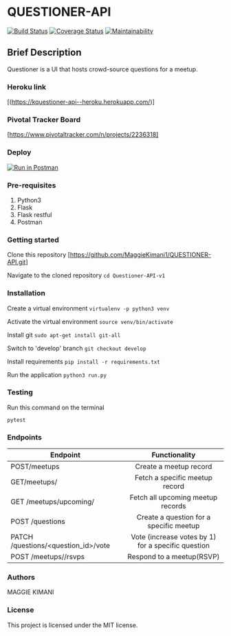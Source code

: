 # QUESTIONER-API

[![Build Status](https://travis-ci.com/MaggieKimani1/QUESTIONER-API.svg?branch=develop)](https://travis-ci.com/MaggieKimani1/QUESTIONER-API)
[![Coverage Status](https://coveralls.io/repos/github/MaggieKimani1/QUESTIONER-API/badge.svg?branch=develop)](https://coveralls.io/github/MaggieKimani1/QUESTIONER-API?branch=develop)
[![Maintainability](https://api.codeclimate.com/v1/badges/043d24abfe9927d9ec1f/maintainability)](https://codeclimate.com/github/MaggieKimani1/QUESTIONER-API/maintainability)

## Brief Description

Questioner is a UI that hosts crowd-source questions for a meetup.

### Heroku link

[(https://kquestioner-api--heroku.herokuapp.com/)]

### Pivotal Tracker Board

[https://www.pivotaltracker.com/n/projects/2236318]

### Deploy

[![Run in Postman](https://run.pstmn.io/button.svg)](https://app.getpostman.com/run-collection/37d23da53d4fb0c08b92)

### Pre-requisites

1. Python3
2. Flask
3. Flask restful
4. Postman

### Getting started

Clone this repository
[https://github.com/MaggieKimani1/QUESTIONER-API.git]

Navigate to the cloned repository
`cd Questioner-API-v1`

### Installation

Create a virtual environment
`virtualenv -p python3 venv`

Activate the virtual environment
`source venv/bin/activate`

Install git
`sudo apt-get install git-all`

Switch to 'develop' branch
`git checkout develop`

Install requirements
`pip install -r requirements.txt`

Run the application
`python3 run.py`

### Testing

Run this command on the terminal

`pytest`

### Endpoints

| Endpoint                            |                   Functionality                    |
| ----------------------------------- | :------------------------------------------------: |
| POST/meetups                        |               Create a meetup record               |
| GET/meetups/<id>                    |           Fetch a specific meetup record           |
| GET /meetups/upcoming/              |         Fetch all upcoming meetup records          |
| POST /questions                     |      Create a question for a specific meetup       |
| PATCH /questions/<question_id>/vote | Vote (increase votes by 1) for a specific question |
| POST /meetups/<id>/rsvps            |             Respond to a meetup(RSVP)              |

### Authors

MAGGIE KIMANI

### License

This project is licensed under the MIT license.
